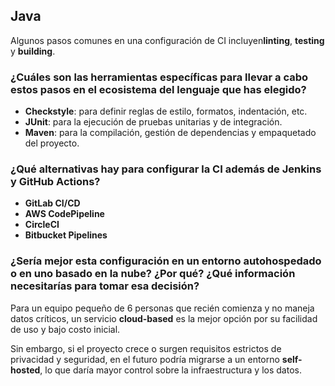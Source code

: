 ## Java

Algunos pasos comunes en una configuración de CI incluyen**linting**, **testing** y **building**.

### ¿Cuáles son las herramientas específicas para llevar a cabo estos pasos en el ecosistema del lenguaje que has elegido?

- **Checkstyle**: para definir reglas de estilo, formatos, indentación, etc.  
- **JUnit**: para la ejecución de pruebas unitarias y de integración.  
- **Maven**: para la compilación, gestión de dependencias y empaquetado del proyecto.  

### ¿Qué alternativas hay para configurar la CI además de Jenkins y GitHub Actions?

- **GitLab CI/CD**  
- **AWS CodePipeline**  
- **CircleCI**  
- **Bitbucket Pipelines**

### ¿Sería mejor esta configuración en un entorno autohospedado o en uno basado en la nube? ¿Por qué? ¿Qué información necesitarías para tomar esa decisión?

Para un equipo pequeño de 6 personas que recién comienza y no maneja datos críticos, un servicio **cloud-based** es la mejor opción por su facilidad de uso y bajo costo inicial.

Sin embargo, si el proyecto crece o surgen requisitos estrictos de privacidad y seguridad, en el futuro podría migrarse a un entorno **self-hosted**, lo que daría mayor control sobre la infraestructura y los datos.
